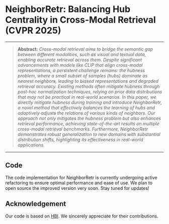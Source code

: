 # NeighborRetr: Balancing Hub Centrality in Cross-Modal Retrieval (CVPR 2025)

---

> **Abstract:** *Cross-modal retrieval aims to bridge the semantic gap between different modalities, such as visual and textual data, enabling accurate retrieval across them. Despite significant advancements with models like CLIP that align cross-modal representations, a persistent challenge remains: the hubness problem, where a small subset of samples (hubs) dominate as nearest neighbors, leading to biased representations and degraded retrieval accuracy. Existing methods often mitigate hubness through post-hoc normalization techniques, relying on prior data distributions that may not be practical in real-world scenarios. In this paper, we directly mitigate hubness during training and introduce NeighborRetr, a novel method that effectively balances the learning of hubs and adaptively adjusts the relations of various kinds of neighbors. Our approach not only mitigates the hubness problem but also enhances retrieval performance, achieving state-of-the-art results on multiple cross-modal retrieval benchmarks. Furthermore, NeighborRetr demonstrates robust generalization to new domains with substantial distribution shifts, highlighting its effectiveness in real-world applications.*

---

## Code

The code implementation for NeighborRetr is currently undergoing active refactoring to ensure optimal performance and ease of use. We plan to open source the improved version very soon. Stay tuned for updates!

## Acknowledgement

Our code is based on [HBI](https://github.com/jpthu17/HBI). We sincerely appreciate for their contributions.
